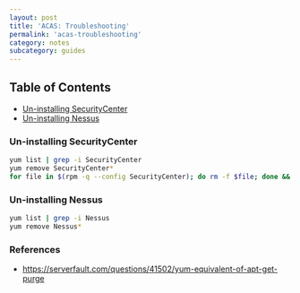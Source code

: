 ```yaml
---
layout: post
title: 'ACAS: Troubleshooting'
permalink: 'acas-troubleshooting'
category: notes
subcategory: guides
---
```


## Table of Contents
* [Un-installing SecurityCenter](#uninstalling-securitycenter)
* [Un-installing Nessus](#uninstalling-nessus)

### Un-installing SecurityCenter 
```bash
yum list | grep -i SecurityCenter
yum remove SecurityCenter*
for file in $(rpm -q --config SecurityCenter); do rm -f $file; done && rpm -e SecurityCenter
```

### Un-installing Nessus 
```bash
yum list | grep -i Nessus
yum remove Nessus*
```

### References
- https://serverfault.com/questions/41502/yum-equivalent-of-apt-get-purge
